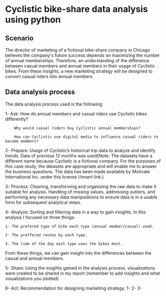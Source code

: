 # Cyclistic bike-share data analysis using python

## Scenario

The director of marketing of a fictional bike-share company in Chicago believes the company's future success depends on maximizing the number of annual memberships. Therefore, an understanding of the difference between casual members and annual members in their usage of Cyclistic bikes. From these insights, a new marketing strategy will be designed to convert casual riders into annual members.

## Data analysis process

The data analysis process used is the following:

1- Ask: 
        How do annual members and casual riders use Cyclistic bikes differently?

        Why would casual riders buy Cyclistic annual memberships?

        How can Cyclistic use digital media to influence casual riders to become members?
        
2- Prepare: Usage of Cyclistic’s historical trip data to analyze and identify trends. Data of previous 12 months was used(Note: The datasets have a different name because Cyclistic
is a fictional company. For the purposes of this case study, the datasets are appropriate and
will enable me to answer the business questions. The data has been made available by
Motivate International Inc. under this license //insert link.)

3- Process: Cleaning, transforming and organizing the raw data to make it suitable for analysis. Handling of missing values, addressing outliers, and performing any necessary data manipulations to ensure data is in a usable form for subsequent analytical steps.

4- Analyze: Sorting and filtering data in a way to gain insights. In this analysis I focused on three things:

    1- The prefered type of bike each type (annual member/casual) used.

    2- The preffered routes by each type.

    3- The time of the day each type uses the bikes most.

From these things, we can gain insight into the differences between the casual and annual members.

5- Share: Using the insgihts gained in the analysis process, visualizations were created to be shared in my report (remember to add insights and what visualizations you plotted)

6- Act: Recommendation for designing marketing strategy:
1-
2-
3-